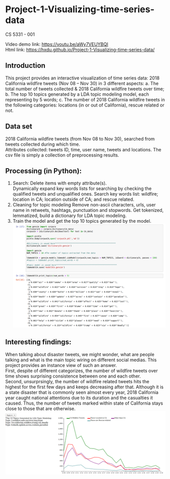 # Project-1-Visualizing-time-series-data
CS 5331 - 001 

Video demo link: https://youtu.be/aWy7VEUYBQI  
Html link: https://hxdu.github.io/Project-1-Visualizing-time-series-data/  

## Introduction
  This project provides an interactive visualization of time series data: 2018 California wildfire tweets (Nov 08 – Nov 30) in 3 different aspects: 
  a. The total number of tweets collected & 2018 California wildfire tweets over time; 
  b. The top 10 topics generated by a LDA topic modeling model, each representing by 5 words; 
  c. The number of 2018 California wildfire tweets in the following categories: locations (in or out of California), rescue related or not.    
  
## Data set
2018 California wildfire tweets (from Nov 08 to Nov 30), searched from tweets collected during which time.   
Attributes collected: tweets ID, time, user name, tweets and locations. 
The csv file is simply a collection of preprocessing results. 

## Processing (in Python):
1. Search:
    Delete items with empty attribute(s).  
    Dynamically expand key words lists for searching by checking the qualified tweets and unqualified ones.
    Search key words list: wildfire; location in CA; location outside of CA; and rescue related.
2. Cleaning for topic modeling
    Remove non-ascii characters, urls, user name in retweets, hashtags, punctuation and stopwords.
    Get tokenized, lemmatized, build a dictionary for LDA topic modeling.
3. Train the model and get the top 10 topics generated by the model.    
![image](https://github.com/HXDU/Project-1-Visualizing-time-series-data/blob/master/topicsForVVA.png)

## Interesting findings:
   When talking about disaster tweets, we might wonder, what are people talking and what is the main topic wiring on different social medias. This project provides an instance view of such an answer.   
     First, despite of different categorizes, the number of wildfire tweets over time shows surprising consistence between one and each other.   
   Second, unsurprsingly, the number of wildfire related tweets hits the highest for the first few days and keeps decreasing after that. Although it is a state disaster that is commonly seen almost every year, 2018 California year caught national attentions due to its duration and the casualties it caused. Thus, the number of tweets marked within state of California stays close to those that are otherwise. 
   ![image](https://github.com/HXDU/Project-1-Visualizing-time-series-data/blob/master/Project1.png)
